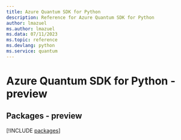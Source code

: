 ```yaml
---
title: Azure Quantum SDK for Python
description: Reference for Azure Quantum SDK for Python
author: lmazuel
ms.author: lmazuel
ms.data: 07/11/2023
ms.topic: reference
ms.devlang: python
ms.service: quantum
---
```

# Azure Quantum SDK for Python - preview
## Packages - preview
[!INCLUDE [packages](quantum-index.md)]